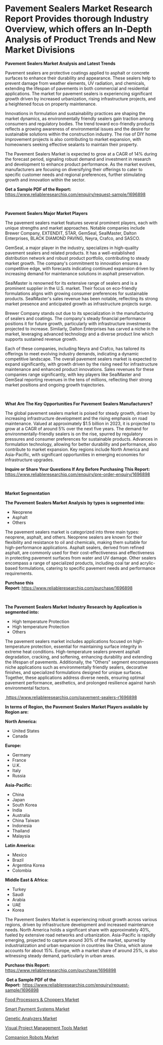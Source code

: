 <p><h1>Pavement Sealers Market Research Report Provides thorough Industry Overview, which offers an In-Depth Analysis of Product Trends and New Market Divisions</h1></p><p><strong>Pavement Sealers Market Analysis and Latest Trends</strong></p>
<p><p>Pavement sealers are protective coatings applied to asphalt or concrete surfaces to enhance their durability and appearance. These sealers help to prevent damage from weather elements, UV radiation, and chemicals, extending the lifespan of pavements in both commercial and residential applications. The market for pavement sealers is experiencing significant growth driven by increased urbanization, rising infrastructure projects, and a heightened focus on property maintenance.</p><p>Innovations in formulation and sustainability practices are shaping the market dynamics, as environmentally friendly sealers gain traction among consumers and regulatory bodies. The trend toward eco-friendly products reflects a growing awareness of environmental issues and the desire for sustainable solutions within the construction industry. The rise of DIY home improvement projects is also contributing to market expansion, with homeowners seeking effective sealants to maintain their property.</p><p>The Pavement Sealers Market is expected to grow at a CAGR of 14% during the forecast period, signaling robust demand and investment in research and development to enhance product performance. As the market evolves, manufacturers are focusing on diversifying their offerings to cater to specific customer needs and regional preferences, further stimulating growth and innovation within the sector.</p></p>
<p><strong>Get a Sample PDF of the Report:&nbsp;</strong> <a href="https://www.reliableresearchiq.com/enquiry/request-sample/1696898?utm_campaign=1137&utm_medium=2&utm_source=Github&utm_content=ia&utm_term=20102024&utm_id=pavement-sealers">https://www.reliableresearchiq.com/enquiry/request-sample/1696898</a></p>
<p>&nbsp;</p>
<p><strong>Pavement Sealers Major Market Players</strong></p>
<p><p>The pavement sealers market features several prominent players, each with unique strengths and market approaches. Notable companies include Brewer Company, EXTENDIT, STAR, GemSeal, SealMaster, Dalton Enterprises, BLACK DIAMOND PAVING, Neyra, Crafco, and SASCO.</p><p>GemSeal, a major player in the industry, specializes in high-quality pavement sealers and related products. It has a well-established distribution network and robust product portfolio, contributing to steady market growth. The company's commitment to innovation ensures a competitive edge, with forecasts indicating continued expansion driven by increasing demand for maintenance solutions in asphalt preservation.</p><p>SealMaster is renowned for its extensive range of sealers and is a prominent supplier in the U.S. market. Their focus on eco-friendly formulations aligns with growing consumer preferences for sustainable products. SealMaster's sales revenue has been notable, reflecting its strong market presence and anticipated growth as infrastructure projects surge.</p><p>Brewer Company stands out due to its specialization in the manufacturing of sealers and coatings. The company's steady financial performance positions it for future growth, particularly with infrastructure investments projected to increase. Similarly, Dalton Enterprises has carved a niche in the market, leveraging advanced technology and a diverse product line which supports sustained revenue growth.</p><p>Each of these companies, including Neyra and Crafco, has tailored its offerings to meet evolving industry demands, indicating a dynamic competitive landscape. The overall pavement sealers market is expected to expand significantly, with growth driven by the rising need for infrastructure maintenance and enhanced product innovations. Sales revenues for these companies range significantly, with key players like SealMaster and GemSeal reporting revenues in the tens of millions, reflecting their strong market positions and ongoing growth trajectories.</p></p>
<p>&nbsp;</p>
<p><strong>What Are The Key Opportunities For Pavement Sealers Manufacturers?</strong></p>
<p><p>The global pavement sealers market is poised for steady growth, driven by increasing infrastructure development and the rising emphasis on road maintenance. Valued at approximately $1.5 billion in 2023, it is projected to grow at a CAGR of around 5% over the next five years. The demand for environmentally-friendly sealers is on the rise, spurred by regulatory pressures and consumer preferences for sustainable products. Advances in formulation technology, allowing for better durability and performance, also contribute to market expansion. Key regions include North America and Asia-Pacific, with significant opportunities in emerging economies for infrastructure upgrades.</p></p>
<p><strong>Inquire or Share Your Questions If Any Before Purchasing This Report:</strong> <a href="https://www.reliableresearchiq.com/enquiry/pre-order-enquiry/1696898?utm_campaign=1137&utm_medium=2&utm_source=Github&utm_content=ia&utm_term=20102024&utm_id=pavement-sealers">https://www.reliableresearchiq.com/enquiry/pre-order-enquiry/1696898</a></p>
<p>&nbsp;</p>
<p><strong>Market Segmentation</strong></p>
<p><strong>The Pavement Sealers Market Analysis by types is segmented into:</strong></p>
<p><ul><li>Neoprene</li><li>Asphalt</li><li>Others</li></ul></p>
<p><p>The pavement sealers market is categorized into three main types: neoprene, asphalt, and others. Neoprene sealers are known for their flexibility and resistance to oil and chemicals, making them suitable for high-performance applications. Asphalt sealers, derived from refined asphalt, are commonly used for their cost-effectiveness and effectiveness in protecting pavement surfaces from water and UV damage. Other sealers encompass a range of specialized products, including coal tar and acrylic-based formulations, catering to specific pavement needs and performance requirements.</p></p>
<p><strong>Purchase this Report:&nbsp;</strong><a href="https://www.reliableresearchiq.com/purchase/1696898?utm_campaign=1137&utm_medium=2&utm_source=Github&utm_content=ia&utm_term=20102024&utm_id=pavement-sealers">https://www.reliableresearchiq.com/purchase/1696898</a></p>
<p>&nbsp;</p>
<p><strong>The Pavement Sealers Market Industry Research by Application is segmented into:</strong></p>
<p><ul><li>High temperature Protection</li><li>High temperature Protection</li><li>Others</li></ul></p>
<p><p>The pavement sealers market includes applications focused on high-temperature protection, essential for maintaining surface integrity in extreme heat conditions. High-temperature sealers prevent asphalt degradation, cracking, and softening, enhancing durability and extending the lifespan of pavements. Additionally, the "Others" segment encompasses niche applications such as environmentally friendly sealers, decorative finishes, and specialized formulations designed for unique surfaces. Together, these applications address diverse needs, ensuring optimal pavement performance, aesthetics, and prolonged resilience against harsh environmental factors.</p></p>
<p><a href="https://www.reliableresearchiq.com/pavement-sealers-r1696898?utm_campaign=1137&utm_medium=2&utm_source=Github&utm_content=ia&utm_term=20102024&utm_id=pavement-sealers">&nbsp;https://www.reliableresearchiq.com/pavement-sealers-r1696898</a></p>
<p><strong>In terms of Region, the Pavement Sealers Market Players available by Region are:</strong></p>
<p>
    <p> <strong> North America: </strong>
        <ul>
            <li>United States</li>
            <li>Canada</li>
        </ul>
        </p> 
    <p> <strong> Europe: </strong>
        <ul>
            <li>Germany</li>
            <li>France</li>
            <li>U.K.</li>
            <li>Italy</li>
            <li>Russia</li>
        </ul>
        </p> 
    <p> <strong> Asia-Pacific: </strong>
        <ul>
            <li>China</li>
            <li>Japan</li>
            <li>South Korea</li>
            <li>India</li>
            <li>Australia</li>
            <li>China Taiwan</li>
            <li>Indonesia</li>
            <li>Thailand</li>
            <li>Malaysia</li>
        </ul>
        </p> 
    <p> <strong> Latin America: </strong>
        <ul>
            <li>Mexico</li>
            <li>Brazil</li>
            <li>Argentina Korea</li>
            <li>Colombia</li>
        </ul>
        </p> 
    <p> <strong> Middle East & Africa: </strong>
        <ul>
            <li>Turkey</li>
            <li>Saudi</li>
            <li>Arabia</li>
            <li>UAE</li>
            <li>Korea</li>
        </ul>
    </p>
    </p>
<p><p>The Pavement Sealers Market is experiencing robust growth across various regions, driven by infrastructure development and increased maintenance needs. North America holds a significant share with approximately 40%, fueled by extensive road networks and urbanization. Asia-Pacific is rapidly emerging, projected to capture around 30% of the market, spurred by industrialization and urban expansion in countries like China, which alone accounts for about 15%. Europe, with a market share of around 25%, is also witnessing steady demand, particularly in urban areas.</p></p>
<p><strong>Purchase this Report: </strong><a href="https://www.reliableresearchiq.com/purchase/1696898?utm_campaign=1137&utm_medium=2&utm_source=Github&utm_content=ia&utm_term=20102024&utm_id=pavement-sealers">https://www.reliableresearchiq.com/purchase/1696898</a></p>
<p>&nbsp;<strong>Get a Sample PDF of the Report:&nbsp;&nbsp;</strong><a href="https://www.reliableresearchiq.com/enquiry/request-sample/1696898?utm_campaign=1137&utm_medium=2&utm_source=Github&utm_content=ia&utm_term=20102024&utm_id=pavement-sealers">https://www.reliableresearchiq.com/enquiry/request-sample/1696898</a></p>
<p><strong></strong></p>
<p><p><a href="https://github.com/chaschadedn/Market-Research-Report-List-1/blob/main/food-processors-choppers-market.md?utm_campaign=1137&utm_medium=2&utm_source=Github&utm_content=ia&utm_term=20102024&utm_id=pavement-sealers">Food Processors & Choppers Market</a></p><p><a href="https://www.linkedin.com/pulse/smart-payment-systems-market-size-growth-trends-statistics-cpuzf?utm_campaign=1137&utm_medium=2&utm_source=Github&utm_content=ia&utm_term=20102024&utm_id=pavement-sealers">Smart Payment Systems Market</a></p><p><a href="https://issuu.com/reportprime-2/docs/genetic-analyzers-market-size-2030._8324e8064f1da9?utm_campaign=1137&utm_medium=2&utm_source=Github&utm_content=ia&utm_term=20102024&utm_id=pavement-sealers">Genetic Analyzers Market</a></p><p><a href="https://www.linkedin.com/pulse/navigating-global-visual-project-management-tools-market-j8nqe?utm_campaign=1137&utm_medium=2&utm_source=Github&utm_content=ia&utm_term=20102024&utm_id=pavement-sealers">Visual Project Management Tools Market</a></p><p><a href="https://issuu.com/reportprime-2/docs/companion-robots-market-size-2030.p_7f73391e3588cf?utm_campaign=1137&utm_medium=2&utm_source=Github&utm_content=ia&utm_term=20102024&utm_id=pavement-sealers">Companion Robots Market</a></p></p>